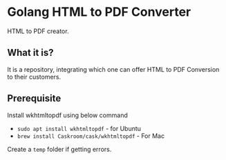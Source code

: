 # Golang HTML to PDF Converter

HTML to PDF creator.

## What it is?

It is a repository, integrating which one can offer HTML to PDF Conversion to their customers.

## Prerequisite

Install wkhtmltopdf using below command
  - ``sudo apt install wkhtmltopdf`` - for Ubuntu
  - ``brew install Caskroom/cask/wkhtmltopdf`` - For Mac

Create a `temp` folder if getting errors.
